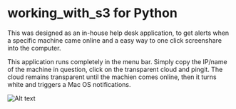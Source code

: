 # working_with_s3 for Python

This was designed as an in-house help desk application, to get alerts when a specific machine came online and a easy way to one click screenshare into the computer.

This application runs completely in the menu bar. Simply copy the IP/name of the machine in question, click on the transparent cloud and pingit. The cloud remains transparent until the machien comes online, then it turns white and triggers a Mac OS notifications.

![Alt text](pingit_1.png?raw=true "Title")

